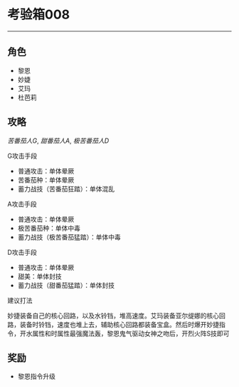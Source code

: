 # 考验箱008

---

## 角色

- 黎恩
- 妙婕
- 艾玛
- 杜芭莉

## 攻略

*苦番茄人G*, *甜番茄人A*, *极苦番茄人D*

G攻击手段
- 普通攻击：单体晕厥
- 苦番茄种：单体晕厥
- 蓄力战技（苦番茄狂踏）：单体混乱

A攻击手段
- 普通攻击：单体晕厥
- 极苦番茄种：单体中毒
- 蓄力战技（极苦番茄猛踏）：单体中毒

D攻击手段
- 普通攻击：单体晕厥
- 甜美：单体封技
- 蓄力战技（甜番茄猛踏）：单体封技

建议打法

妙捷装备自己的核心回路，以及水铃铛，堆高速度。艾玛装备亚尔缇娜的核心回路，装备时铃铛，速度也堆上去，辅助核心回路都装备宝盒。然后时爆开妙捷指令，开水属性和时属性最强魔法轰，黎恩鬼气驱动女神之吻后，开烈火阵S技即可

## 奖励

- 黎恩指令升级